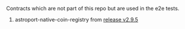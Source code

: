 Contracts which are not part of this repo but are used in the e2e tests.
1. astroport-native-coin-registry from [release v2.9.5](https://github.com/astroport-fi/astroport-core/releases/tag/v2.9.5)